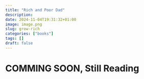 ```yaml
---
title: "Rich and Poor Dad"
description: 
date: 2024-11-04T19:31:32+01:00
image: image.png
slug: grow-rich
categories: ["books"]
tags: []
draft: false
---
```


# COMMING SOON, Still Reading
